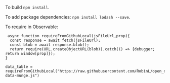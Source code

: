 To build `npm install`.

To add package dependencies: `npm install lodash --save`.

To require in Observable:

```
 async function requireFromGithubLocal(jsFileUrl,prop){
  const response = await fetch(jsFileUrl);
  const blob = await response.blob();
  return require(URL.createObjectURL(blob)).catch(() => {debugger; return window[prop]});
}

data_table = requireFromGithubLocal("https://raw.githubusercontent.com/RobinL/open_data_munge/ts_object/build/open-data-munge.js")

```

